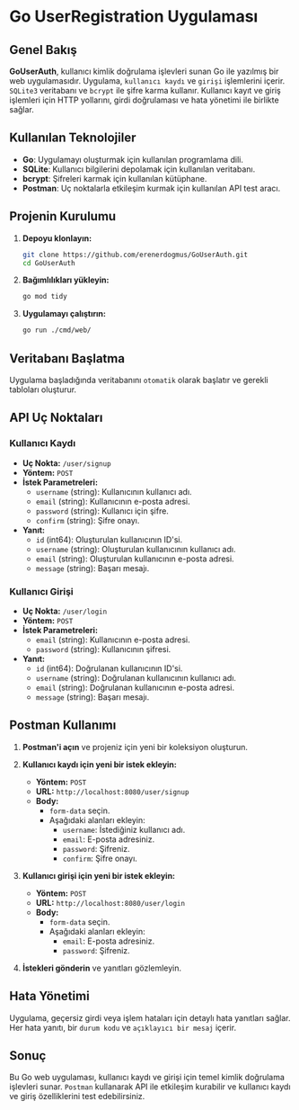 # Go UserRegistration Uygulaması

## Genel Bakış

**GoUserAuth**, kullanıcı kimlik doğrulama işlevleri sunan Go ile yazılmış bir web uygulamasıdır. Uygulama, `kullanıcı kaydı` ve `girişi` işlemlerini içerir. `SQLite3` veritabanı ve `bcrypt` ile şifre karma kullanır. Kullanıcı kayıt ve giriş işlemleri için HTTP yollarını, girdi doğrulaması ve hata yönetimi ile birlikte sağlar.

## Kullanılan Teknolojiler

- **Go**: Uygulamayı oluşturmak için kullanılan programlama dili.
- **SQLite**: Kullanıcı bilgilerini depolamak için kullanılan veritabanı.
- **bcrypt**: Şifreleri karmak için kullanılan kütüphane.
- **Postman**: Uç noktalarla etkileşim kurmak için kullanılan API test aracı.

## Projenin Kurulumu

1. **Depoyu klonlayın:**

    ```sh
    git clone https://github.com/erenerdogmus/GoUserAuth.git
    cd GoUserAuth
    ```

2. **Bağımlılıkları yükleyin:**

    ```sh
    go mod tidy
    ```

3. **Uygulamayı çalıştırın:**

    ```sh
    go run ./cmd/web/
    ```

## Veritabanı Başlatma

Uygulama başladığında veritabanını `otomatik` olarak başlatır ve gerekli tabloları oluşturur.

## API Uç Noktaları

### Kullanıcı Kaydı

- **Uç Nokta:** `/user/signup`
- **Yöntem:** `POST`
- **İstek Parametreleri:**
  - `username` (string): Kullanıcının kullanıcı adı.
  - `email` (string): Kullanıcının e-posta adresi.
  - `password` (string): Kullanıcı için şifre.
  - `confirm` (string): Şifre onayı.
- **Yanıt:**
  - `id` (int64): Oluşturulan kullanıcının ID'si.
  - `username` (string): Oluşturulan kullanıcının kullanıcı adı.
  - `email` (string): Oluşturulan kullanıcının e-posta adresi.
  - `message` (string): Başarı mesajı.

### Kullanıcı Girişi

- **Uç Nokta:** `/user/login`
- **Yöntem:** `POST`
- **İstek Parametreleri:**
  - `email` (string): Kullanıcının e-posta adresi.
  - `password` (string): Kullanıcının şifresi.
- **Yanıt:**
  - `id` (int64): Doğrulanan kullanıcının ID'si.
  - `username` (string): Doğrulanan kullanıcının kullanıcı adı.
  - `email` (string): Doğrulanan kullanıcının e-posta adresi.
  - `message` (string): Başarı mesajı.

## Postman Kullanımı

1. **Postman'i açın** ve projeniz için yeni bir koleksiyon oluşturun.

2. **Kullanıcı kaydı için yeni bir istek ekleyin:**

    - **Yöntem:** `POST`
    - **URL:** `http://localhost:8080/user/signup`
    - **Body:** 
      - `form-data` seçin.
      - Aşağıdaki alanları ekleyin:
        - `username`: İstediğiniz kullanıcı adı.
        - `email`: E-posta adresiniz.
        - `password`: Şifreniz.
        - `confirm`: Şifre onayı.

3. **Kullanıcı girişi için yeni bir istek ekleyin:**

    - **Yöntem:** `POST`
    - **URL:** `http://localhost:8080/user/login`
    - **Body:** 
      - `form-data` seçin.
      - Aşağıdaki alanları ekleyin:
        - `email`: E-posta adresiniz.
        - `password`: Şifreniz.

4. **İstekleri gönderin** ve yanıtları gözlemleyin.

## Hata Yönetimi

Uygulama, geçersiz girdi veya işlem hataları için detaylı hata yanıtları sağlar. Her hata yanıtı, bir `durum kodu` ve `açıklayıcı bir mesaj` içerir.

## Sonuç

Bu Go web uygulaması, kullanıcı kaydı ve girişi için temel kimlik doğrulama işlevleri sunar. `Postman` kullanarak API ile etkileşim kurabilir ve kullanıcı kaydı ve giriş özelliklerini test edebilirsiniz.
